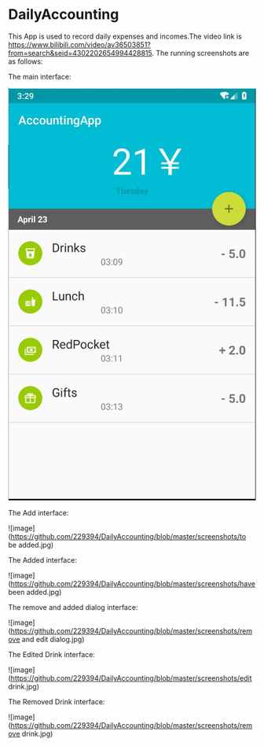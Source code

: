# DailyAccounting
This App is used to record daily expenses and incomes.The video link is https://www.bilibili.com/video/av36503851?from=search&seid=4302202654994428815.
The running screenshots are as follows:

The main interface:

![image](https://github.com/229394/DailyAccounting/blob/master/screenshots/main.jpg)

The Add interface:

![image](https://github.com/229394/DailyAccounting/blob/master/screenshots/to be added.jpg)

The Added interface:

![image](https://github.com/229394/DailyAccounting/blob/master/screenshots/have been added.jpg)

The remove and added dialog interface:

![image](https://github.com/229394/DailyAccounting/blob/master/screenshots/remove and edit dialog.jpg)

The Edited Drink interface:

![image](https://github.com/229394/DailyAccounting/blob/master/screenshots/edit drink.jpg)

The Removed Drink interface:

![image](https://github.com/229394/DailyAccounting/blob/master/screenshots/remove drink.jpg)
